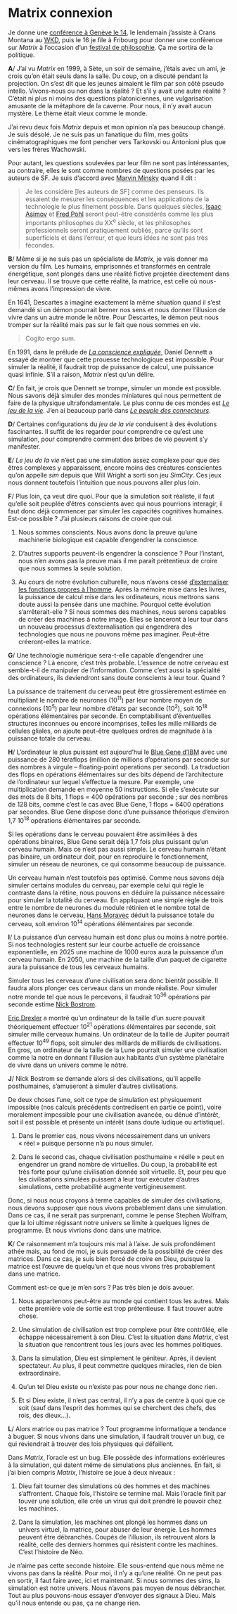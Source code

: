 # Matrix connexion

Je donne une [conférence à Genève le 14](https://tcrouzet.com/2006/09/08/manager-par-la-connexion/), le lendemain j’assiste à Crans Montana au [WKD](http://www.wkdialogue.org/), puis le 16 je file à Fribourg pour donner une conférence sur *Matrix* à l’occasion d’un [festival de philosophie](http://www.festivalphilosophie.info/). Ça me sortira de la politique.<span id="more-217"></span>

**A**/ J’ai vu *Matrix* en 1999, à Sète, un soir de semaine, j’étais avec un ami, je crois qu’on était seuls dans la salle. Du coup, on a discuté pendant la projection. On s’est dit que les jeunes aimaient le film par son côté pseudo intello. Vivons-nous ou non dans la réalité ? Et s’il y avait une autre réalité ? C’était ni plus ni moins des questions platoniciennes, une vulgarisation amusante de la métaphore de la caverne. Pour nous, il n’y avait aucun mystère. Le thème était vieux comme le monde.

J’ai revu deux fois *Matrix* depuis et mon opinion n’a pas beaucoup changé. Je suis désolé. Je ne suis pas un fanatique du film, mes goûts cinématographiques me font pencher vers Tarkovski ou Antonioni plus que vers les frères Wachowski.

Pour autant, les questions soulevées par leur film ne sont pas intéressantes, au contraire, elles le sont comme nombres de questions posées par les auteurs de SF. Je suis d’accord avec [Marvin Minsky](http://web.media.mit.edu/~minsky/) quand il dit :

> Je les considère \[les auteurs de SF\] comme des penseurs. Ils essaient de mesurer les conséquences et les applications de la technologie le plus finement possible. Dans quelques siècles, [Isaac Asimov](http://fr.wikipedia.org/wiki/Isaac_Asimov) et [Fred Pohl](http://en.wikipedia.org/wiki/Frederik_Pohl) seront peut-être considérés comme les plus importants philosophes du XX<sup>e</sup> siècle, et les philosophes professionnels seront pratiquement oubliés, parce qu’ils sont superficiels et dans l’erreur, et que leurs idées ne sont pas très fécondes.

**B**/ Même si je ne suis pas un spécialiste de *Matrix*, je vais donner ma version du film. Les humains, emprisonnés et transformés en centrale énergétique, sont plongés dans une réalité fictive projetée directement dans leur cerveau. Il se trouve que cette réalité, la matrice, est celle où nous-mêmes avons l’impression de vivre.

En 1641, Descartes a imaginé exactement la même situation quand il s’est demandé si un démon pourrait berner nos sens et nous donner l’illusion de vivre dans un autre monde le nôtre. Pour Descartes, le démon peut nous tromper sur la réalité mais pas sur le fait que nous sommes en vie.

> Cogito ergo sum.

En 1991, dans le prélude de [*La conscience expliquée*](http://www.amazon.fr/conscience-expliqu%e9e-Daniel-Dennett/dp/2738102166/sr=8-2/qid=1157653820/ref=sr_1_2/402-5334915-1934535?ie=UTF8&s=gateway), Daniel Dennett a essayé de montrer que cette prouesse technologique est impossible. Pour simuler la réalité, il faudrait trop de puissance de calcul, une puissance quasi infinie. S’il a raison, *Matrix* n’est qu’un délire.

**C**/ En fait, je crois que Dennett se trompe, simuler un monde est possible. Nous savons déjà simuler des mondes miniatures qui nous permettent de faire de la physique ultrafondamentale. Le plus connu de ces mondes est [*Le jeu de la vie*](http://users.skynet.be/NightGem/programs/cwlife/). J’en ai beaucoup parlé dans [*Le peuple des connecteurs*](http://www.tcrouzet.com/connecteurs/).

**D**/ Certaines configurations du *jeu de la vie* conduisent à des évolutions fascinantes. Il suffit de les regarder pour comprendre ce qu’est une simulation, pour comprendre comment des bribes de vie peuvent s’y manifester.

**E**/ *Le jeu de la vie* n’est pas une simulation assez complexe pour que des êtres complexes y apparaissent, encore moins des créatures conscientes qu’on appelle *sim* depuis que Will Wright a sorti son jeu *SimCity*. Ces jeux nous donnent toutefois l’intuition que nous pouvons aller plus loin.

**F**/ Plus loin, ça veut dire quoi. Pour que la simulation soit réaliste, il faut qu’elle soit peuplée d’êtres conscients avec qui nous pourrions interagir, il faut donc déjà commencer par simuler les capacités cognitives humaines. Est-ce possible ? J’ai plusieurs raisons de croire que oui.

1. Nous sommes conscients. Nous avons donc la preuve qu’une machinerie biologique est capable d’engendrer la conscience.

2. D’autres supports peuvent-ils engendrer la conscience ? Pour l’instant, nous n’en avons pas la preuve mais il me paraît prétentieux de croire que nous sommes la seule solution.

3. Au cours de notre évolution culturelle, nous n’avons cessé [d’externaliser les fonctions propres à l’homme](https://tcrouzet.com/2006/09/06/reseau-ou-espace/). Après la mémoire mise dans les livres, la puissance de calcul mise dans les ordinateurs, nous mettrons sans doute aussi la pensée dans une machine. Pourquoi cette évolution s’arrêterait-elle ? Si nous sommes des machines, nous serons capables de créer des machines à notre image. Elles se lanceront à leur tour dans un nouveau processus d’externalisation qui engendrera des technologies que nous ne pouvons même pas imaginer. Peut-être créeront-elles la matrice.

**G**/ Une technologie numérique sera-t-elle capable d’engendrer une conscience ? Là encore, c’est très probable. L’essence de notre cerveau est semble-t-il de manipuler de l’information. Comme c’est aussi la spécialité des ordinateurs, ils deviendront sans doute conscients à leur tour. Quand ?

La puissance de traitement du cerveau peut être grossièrement estimée en multipliant le nombre de neurones (10<sup>11</sup>) par leur nombre moyen de connexions (10<sup>5</sup>) par leur nombre d’états par seconde (10<sup>2</sup>), soit 10<sup>18</sup> opérations élémentaires par seconde. En comptabilisant d’éventuelles structures inconnues ou encore incomprises, telles les mille milliards de cellules gliales, on ajoute peut-être quelques ordres de magnitude à la puissance totale du cerveau.

**H**/ L’ordinateur le plus puissant est aujourd’hui le [Blue Gene d’IBM](http://top500.org/) avec une puissance de 280 téraflops (million de millions d’opérations par seconde sur des nombres à virgule – floating-point operations per second). La traduction des flops en opérations élémentaires sur des bits dépend de l’architecture de l’ordinateur sur lequel s’effectue la mesure. Par exemple, une multiplication demande en moyenne 50 instructions. Si elle s’exécute sur des mots de 8 bits, 1 flops = 400 opérations par seconde ; sur des nombres de 128 bits, comme c’est le cas avec Blue Gene, 1 flops = 6400 opérations par secondes. Blue Gene dispose donc d’une puissance théorique d’environ 1,7 10<sup>18</sup> opérations élémentaires par seconde.

Si les opérations dans le cerveau pouvaient être assimilées à des opérations binaires, Blue Gene serait déjà 1,7 fois plus puissant qu’un cerveau humain. Mais ce n’est pas aussi simple. Le cerveau humain n’étant pas binaire, un ordinateur doit, pour en reproduire le fonctionnement, simuler un réseau de neurones, ce qui consomme beaucoup de puissance.

Un cerveau humain n’est toutefois pas optimisé. Comme nous savons déjà simuler certains modules du cerveau, par exemple celui qui règle le contraste dans la rétine, nous pouvons en déduire la puissance nécessaire pour simuler la totalité du cerveau. En appliquant une simple règle de trois entre le nombre de neurones du module rétinien et le nombre total de neurones dans le cerveau, [Hans Moravec](http://www.frc.ri.cmu.edu/~hpm/) déduit la puissance totale du cerveau, soit environ 10<sup>14</sup> opérations élémentaires par seconde.

**I**/ La puissance d’un cerveau humain est donc plus ou moins à notre portée. Si nos technologies restent sur leur courbe actuelle de croissance exponentielle, en 2025 une machine de 1000 euros aura la puissance d’un cerveau humain. En 2050, une machine de la taille d’un paquet de cigarette aura la puissance de tous les cerveaux humains.

Simuler tous les cerveaux d’une civilisation sera donc bientôt possible. Il faudra alors plonger ces cerveaux dans un monde réaliste. Pour simuler notre monde tel que nous le percevons, il faudrait 10<sup>36</sup> opérations par seconde estime [Nick Bostrom](http://www.nickbostrom.com/).

[Eric Drexler](http://en.wikipedia.org/wiki/K._Eric_Drexler) a montré qu’un ordinateur de la taille d’un sucre pouvait théoriquement effectuer 10<sup>21</sup> opérations élémentaires par seconde, soit simuler mille cerveaux humains. Un ordinateur de la taille de Jupiter pourrait effectuer 10<sup>49</sup> flops, soit simuler des milliards de milliards de civilisations. En gros, un ordinateur de la taille de la Lune pourrait simuler une civilisation comme la notre en donnant l’illusion aux habitants d’un système planétaire de vivre dans un univers comme le nôtre.

**J**/ Nick Bostrom se demande alors si des civilisations, qu’il appelle posthumaines, s’amuseront à simuler d’autres civilisations.

De deux choses l’une, soit ce type de simulation est physiquement impossible (nos calculs précédents contredisent en partie ce point), voire moralement impossible pour une civilisation avancée, ou dénué d’intérêt, soit il est possible et présente un intérêt (sans doute ludique ou artistique).

1. Dans le premier cas, nous vivons nécessairement dans un univers « réel » puisque personne n’a pu nous simuler.

2. Dans le second cas, chaque civilisation posthumaine « réelle » peut en engendrer un grand nombre de virtuelles. Du coup, la probabilité est très forte pour qu’une civilisation donnée soit virtuelle. Et, pour peu que les civilisations simulées puissent à leur tour exécuter d’autres simulations, cette probabilité augmente vertigineusement.

Donc, si nous nous croyons à terme capables de simuler des civilisations, nous devons supposer que nous vivons probablement dans une simulation. Dans ce cas, il ne serait pas surprenant, comme le pense Stephen Wolfram, que la loi ultime régissant notre univers se limite à quelques lignes de programme. Et nous vivrions donc dans une matrice.

**K**/ Ce raisonnement m’a toujours mis mal à l’aise. Je suis profondément athée mais, au fond de moi, je suis persuadé de la possibilité de créer des matrices. Dans ce cas, je suis bien forcé de croire en Dieu, puisque la matrice est l’œuvre de quelqu’un et que nous vivons très probablement dans une matrice.

Comment est-ce que je m’en sors ? Pas très bien je dois avouer.

1. Nous appartenons peut-être au monde qui contient tous les autres. Mais cette première voie de sortie est trop prétentieuse. Il faut trouver autre chose.

2. Une simulation de civilisation est trop complexe pour être contrôlée, elle échappe nécessairement à son Dieu. C’est la situation dans *Matrix*, c’est la situation que rencontrent tous les jours avec les hommes politiques.

3. Dans la simulation, Dieu est simplement le géniteur. Après, il devient spectateur. Au plus, il peut commettre quelques miracles, rien de bien extraordinaire.

4. Qu’un tel Dieu existe ou n’existe pas pour nous ne change donc rien.

5. Et si Dieu existe, il n’est pas central, il n’y a pas de centre à quoi que ce soit (sauf dans l’esprit des hommes qui se cherchent des chefs, des rois, des dieux…).

**L**/ Alors matrice ou pas matrice ? Tout programme informatique a tendance à buguer. Si nous vivons dans une simulation, il faudrait trouver un bug, ce qui reviendrait à trouver des lois physiques qui défaillent.

Dans *Matrix*, l’oracle est un bug. Elle possède des informations extérieures à la simulation, qui datent même de simulations plus anciennes. En fait, si j’ai bien compris *Matrix*, l’histoire se joue à deux niveaux :

1. Dieu fait tourner des simulations où des hommes et des machines s’affrontent. Chaque fois, l’histoire se termine mal. Mais l’oracle finit par touver une solution, elle crée un virus qui doit prendre le pouvoir chez les machines.

2. Dans la simulation, les machines ont plongé les hommes dans un univers virtuel, la matrice, pour abuser de leur énergie. Les hommes peuvent être débranchés. Coupés de l’illusion, ils retrouvent alors la réalité, celle des derniers hommes qui résistent contre les machines. C’est l’histoire de Néo.

Je n’aime pas cette seconde histoire. Elle sous-entend que nous même ne vivons pas dans la réalité. Pour moi, il n’y a qu’une réalité. On ne peut pas en sortir, il faut faire avec, ici et maintenant. Si nous sommes des sims, la simulation est notre univers. Nous n’avons pas moyen de nous débrancher. Tout au plus pouvons-nous essayer d’envoyer des signaux à Dieu. Mais qu’il nous entende ou pas, ça ne change rien.